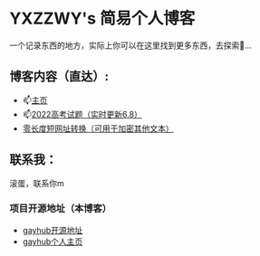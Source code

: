 # YXZZWY's 简易个人博客

一个记录东西的地方，实际上你可以在这里找到更多东西，去探索👀...

## 博客内容（直达）:

* 📫[主页](https://yxzzwy.github.io/index/index.html)
* 📫[2022高考试题（实时更新6.8）](https://yxzzwy.github.io/gk/gk.html)
* [零长度短网址转换（可用于加密其他文本）](https://yxzzwy.github.io/sx/Zero%20Width%20Detection.html)

## 联系我：

滚蛋，联系你m

### 项目开源地址（本博客）

* [gayhub开源地址](https://github.com/yxzzwy/yxzzwy.github.io)
* [gayhub个人主页](https://github.com/yxzzwy)
